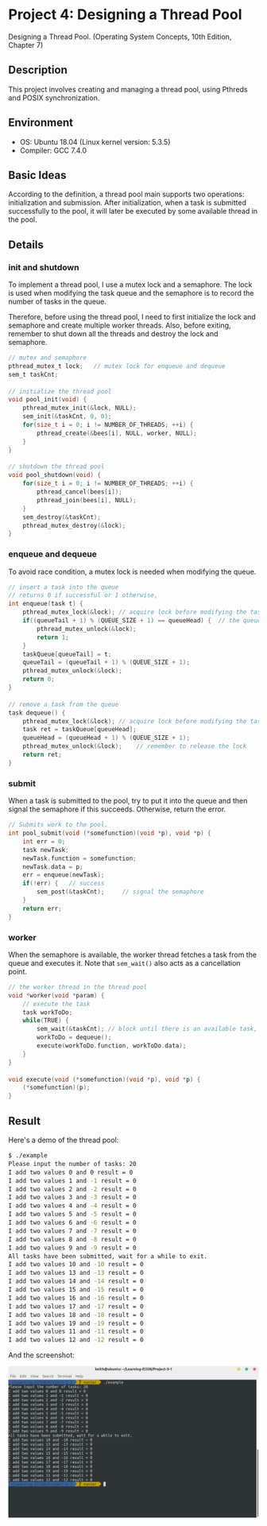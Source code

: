 # Project 4: Designing a Thread Pool

Designing a Thread Pool. (Operating System Concepts, 10th Edition, Chapter 7)

## Description

This project involves creating and managing a thread pool, using Pthreds and POSIX synchronization.

## Environment

- OS: Ubuntu 18.04 (Linux kernel version: 5.3.5)
- Compiler: GCC 7.4.0

## Basic Ideas

According to the definition, a thread pool main supports two operations: initialization and submission. After initialization, when a task is submitted successfully to the pool, it will later be executed by some available thread in the pool.

## Details

### init and shutdown

To implement a thread pool, I use a mutex lock and a semaphore. The lock is used when modifying the task queue and the semaphore is to record the number of tasks in the queue.

Therefore, before using the thread pool, I need to first initialize the lock and semaphore and create multiple worker threads. Also, before exiting, remember to shut down all the threads and destroy the lock and semaphore.

```c
// mutex and semaphore
pthread_mutex_t lock;   // mutex lock for enqueue and dequeue
sem_t taskCnt;

// initialize the thread pool
void pool_init(void) {
    pthread_mutex_init(&lock, NULL);
    sem_init(&taskCnt, 0, 0);
    for(size_t i = 0; i != NUMBER_OF_THREADS; ++i) {
        pthread_create(&bees[i], NULL, worker, NULL);
    }
}

// shutdown the thread pool
void pool_shutdown(void) {
    for(size_t i = 0; i != NUMBER_OF_THREADS; ++i) {
        pthread_cancel(bees[i]);
        pthread_join(bees[i], NULL);
    }
    sem_destroy(&taskCnt);
    pthread_mutex_destroy(&lock);
}
```

### enqueue and dequeue

To avoid race condition, a mutex lock is needed when modifying the queue.

```c
// insert a task into the queue
// returns 0 if successful or 1 otherwise,
int enqueue(task t) {
    pthread_mutex_lock(&lock); // acquire lock before modifying the task queue
    if((queueTail + 1) % (QUEUE_SIZE + 1) == queueHead) {  // the queue is full
        pthread_mutex_unlock(&lock);
        return 1;
    }
    taskQueue[queueTail] = t;
    queueTail = (queueTail + 1) % (QUEUE_SIZE + 1);
    pthread_mutex_unlock(&lock);
    return 0;
}

// remove a task from the queue
task dequeue() {
    pthread_mutex_lock(&lock); // acquire lock before modifying the task queue
    task ret = taskQueue[queueHead];
    queueHead = (queueHead + 1) % (QUEUE_SIZE + 1);
    pthread_mutex_unlock(&lock);    // remember to release the lock
    return ret;
}
```

### submit

When a task is submitted to the pool, try to put it into the queue and then signal the semaphore if this succeeds. Otherwise, return the error.

```c
// Submits work to the pool.
int pool_submit(void (*somefunction)(void *p), void *p) {
    int err = 0;
    task newTask;
    newTask.function = somefunction;
    newTask.data = p;
    err = enqueue(newTask);
    if(!err) {   // success
        sem_post(&taskCnt);     // signal the semaphore
    }
    return err;
}
```

### worker

When the semaphore is available, the worker thread fetches a task from the queue and executes it. Note that `sem_wait()` also acts as a cancellation point.

```c
// the worker thread in the thread pool
void *worker(void *param) {
    // execute the task
    task workToDo;
    while(TRUE) {
        sem_wait(&taskCnt); // block until there is an available task, also as a cancellation point
        workToDo = dequeue();
        execute(workToDo.function, workToDo.data);
    }
}

void execute(void (*somefunction)(void *p), void *p) {
    (*somefunction)(p);
}
```

## Result

Here's a demo of the thread pool:

```bash
$ ./example
Please input the number of tasks: 20
I add two values 0 and 0 result = 0
I add two values 1 and -1 result = 0
I add two values 2 and -2 result = 0
I add two values 3 and -3 result = 0
I add two values 4 and -4 result = 0
I add two values 5 and -5 result = 0
I add two values 6 and -6 result = 0
I add two values 7 and -7 result = 0
I add two values 8 and -8 result = 0
I add two values 9 and -9 result = 0
All tasks have been submitted, wait for a while to exit.
I add two values 10 and -10 result = 0
I add two values 13 and -13 result = 0
I add two values 14 and -14 result = 0
I add two values 15 and -15 result = 0
I add two values 16 and -16 result = 0
I add two values 17 and -17 result = 0
I add two values 18 and -18 result = 0
I add two values 19 and -19 result = 0
I add two values 11 and -11 result = 0
I add two values 12 and -12 result = 0
```

And the screenshot:

![screenshot](./screenshot.png)